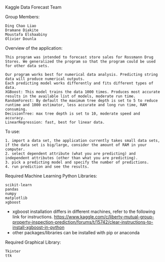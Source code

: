 Kaggle Data Forecast Team

Group Members:
	
	Ding Chao Liao
	Dramane Diakite
  	Moustafa Elshaabiny
  	Olivier Dounla

Overview of the application:

	This program was intended to forecast store sales for Rossmann Drug Stores. We generalized the program so that the program could be used for other data sets.

	Our program works best for numerical data analysis. Predicting string data will produce numerical outputs.
	Each predicting model works differently and fits different types of data.
	XGBoost: This model trains the data 1000 times. Produces most accurate results in the available list of models, moderate run time.
	RandomForest: By default the maximum tree depth is set to 5 to reduce runtime and 1000 estimator, less accurate and long run time, RAM consuming.
	DecisionTree: max tree depth is set to 10, moderate speed and accuracy.
	LinearRegression: fast, best for linear data.


To use:

	1. import a data set, the application currently takes small data sets, if the data set is big/large, consider the amount of RAM in your computer.
	2. select dependent attribute (what you are predicting) and independent attributes (other than what you are predicting).
	3. pick a predicting model and specify the number of predictions.
	4. run prediction and see the results.


Required Machine Learning Python Libraries:

	scikit-learn
	pandas
	numpy
	matplotlib
	xgboost

 * xgboost installation differs in different machines, refer to the following link for instructions. https://www.kaggle.com/c/liberty-mutual-group-property-inspection-prediction/forums/t/15742/clear-instructions-to-install-xgboost-in-python
 * other packages/libraries can be installed with pip or anaconda

Required Graphical Library:

	Tkinter
	ttk
